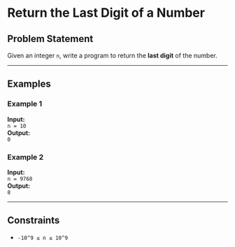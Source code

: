 # Return the Last Digit of a Number

## Problem Statement

Given an integer `n`, write a program to return the **last digit** of the number.

---

## Examples

### Example 1
**Input:**  
`n = 10`  
**Output:**  
`0`

### Example 2  
**Input:**  
`n = 9768`  
**Output:**  
`8`

---

## Constraints

- `-10^9 ≤ n ≤ 10^9`
